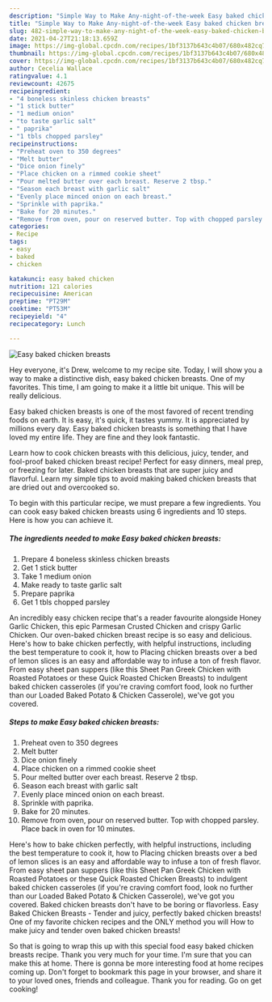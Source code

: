 ```yaml
---
description: "Simple Way to Make Any-night-of-the-week Easy baked chicken breasts"
title: "Simple Way to Make Any-night-of-the-week Easy baked chicken breasts"
slug: 482-simple-way-to-make-any-night-of-the-week-easy-baked-chicken-breasts
date: 2021-04-27T21:18:13.659Z
image: https://img-global.cpcdn.com/recipes/1bf3137b643c4b07/680x482cq70/easy-baked-chicken-breasts-recipe-main-photo.jpg
thumbnail: https://img-global.cpcdn.com/recipes/1bf3137b643c4b07/680x482cq70/easy-baked-chicken-breasts-recipe-main-photo.jpg
cover: https://img-global.cpcdn.com/recipes/1bf3137b643c4b07/680x482cq70/easy-baked-chicken-breasts-recipe-main-photo.jpg
author: Cecelia Wallace
ratingvalue: 4.1
reviewcount: 42675
recipeingredient:
- "4 boneless skinless chicken breasts"
- "1 stick butter"
- "1 medium onion"
- "to taste garlic salt"
- " paprika"
- "1 tbls chopped parsley"
recipeinstructions:
- "Preheat oven to 350 degrees"
- "Melt butter"
- "Dice onion finely"
- "Place chicken on a rimmed cookie sheet"
- "Pour melted butter over each breast. Reserve 2 tbsp."
- "Season each breast with garlic salt"
- "Evenly place minced onion on each breast."
- "Sprinkle with paprika."
- "Bake for 20 minutes."
- "Remove from oven, pour on reserved butter. Top with chopped parsley. Place back in oven for 10 minutes."
categories:
- Recipe
tags:
- easy
- baked
- chicken

katakunci: easy baked chicken 
nutrition: 121 calories
recipecuisine: American
preptime: "PT29M"
cooktime: "PT53M"
recipeyield: "4"
recipecategory: Lunch

---
```



![Easy baked chicken breasts](https://img-global.cpcdn.com/recipes/1bf3137b643c4b07/680x482cq70/easy-baked-chicken-breasts-recipe-main-photo.jpg)

Hey everyone, it's Drew, welcome to my recipe site. Today, I will show you a way to make a distinctive dish, easy baked chicken breasts. One of my favorites. This time, I am going to make it a little bit unique. This will be really delicious.

Easy baked chicken breasts is one of the most favored of recent trending foods on earth. It is easy, it's quick, it tastes yummy. It is appreciated by millions every day. Easy baked chicken breasts is something that I have loved my entire life. They are fine and they look fantastic.

Learn how to cook chicken breasts with this delicious, juicy, tender, and fool-proof baked chicken breast recipe! Perfect for easy dinners, meal prep, or freezing for later. Baked chicken breasts that are super juicy and flavorful. Learn my simple tips to avoid making baked chicken breasts that are dried out and overcooked so.


To begin with this particular recipe, we must prepare a few ingredients. You can cook easy baked chicken breasts using 6 ingredients and 10 steps. Here is how you can achieve it.

<!--inarticleads1-->

##### The ingredients needed to make Easy baked chicken breasts:

1. Prepare 4 boneless skinless chicken breasts
1. Get 1 stick butter
1. Take 1 medium onion
1. Make ready to taste garlic salt
1. Prepare  paprika
1. Get 1 tbls chopped parsley


An incredibly easy chicken recipe that&#39;s a reader favourite alongside Honey Garlic Chicken, this epic Parmesan Crusted Chicken and crispy Garlic Chicken. Our oven-baked chicken breast recipe is so easy and delicious. Here&#39;s how to bake chicken perfectly, with helpful instructions, including the best temperature to cook it, how to Placing chicken breasts over a bed of lemon slices is an easy and affordable way to infuse a ton of fresh flavor. From easy sheet pan suppers (like this Sheet Pan Greek Chicken with Roasted Potatoes or these Quick Roasted Chicken Breasts) to indulgent baked chicken casseroles (if you&#39;re craving comfort food, look no further than our Loaded Baked Potato &amp; Chicken Casserole), we&#39;ve got you covered. 

<!--inarticleads2-->

##### Steps to make Easy baked chicken breasts:

1. Preheat oven to 350 degrees
1. Melt butter
1. Dice onion finely
1. Place chicken on a rimmed cookie sheet
1. Pour melted butter over each breast. Reserve 2 tbsp.
1. Season each breast with garlic salt
1. Evenly place minced onion on each breast.
1. Sprinkle with paprika.
1. Bake for 20 minutes.
1. Remove from oven, pour on reserved butter. Top with chopped parsley. Place back in oven for 10 minutes.


Here&#39;s how to bake chicken perfectly, with helpful instructions, including the best temperature to cook it, how to Placing chicken breasts over a bed of lemon slices is an easy and affordable way to infuse a ton of fresh flavor. From easy sheet pan suppers (like this Sheet Pan Greek Chicken with Roasted Potatoes or these Quick Roasted Chicken Breasts) to indulgent baked chicken casseroles (if you&#39;re craving comfort food, look no further than our Loaded Baked Potato &amp; Chicken Casserole), we&#39;ve got you covered. Baked chicken breasts don&#39;t have to be boring or flavorless. Easy Baked Chicken Breasts - Tender and juicy, perfectly baked chicken breasts! One of my favorite chicken recipes and the ONLY method you will How to make juicy and tender oven baked chicken breasts! 

So that is going to wrap this up with this special food easy baked chicken breasts recipe. Thank you very much for your time. I'm sure that you can make this at home. There is gonna be more interesting food at home recipes coming up. Don't forget to bookmark this page in your browser, and share it to your loved ones, friends and colleague. Thank you for reading. Go on get cooking!
